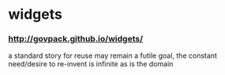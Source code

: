 # widgets

### http://govpack.github.io/widgets/

a standard story for reuse may remain a futile goal, the constant need/desire to re-invent is infinite as is the domain
